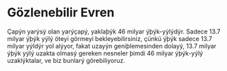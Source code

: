 # Gözlenebilir Evren

Çapýn yarýsý olan yarýçapý, yaklaþýk 46 milyar ýþýk-yýlýdýr. Sadece 13.7 milyar
ýþýk yýlý öteyi görmeyi bekleyebilirsiniz, çünkü ýþýk sadece 13.7 milyar yýldýr
yol alýyor, fakat uzayýn geniþlemesinden dolayý, 13.7 milyar ýþýk yýlý uzakta
olmasý gereken nesneler þimdi 46 milyar ýþýk-yýlý uzaklýktalar, ve biz bunlarý
görebiliyoruz.
